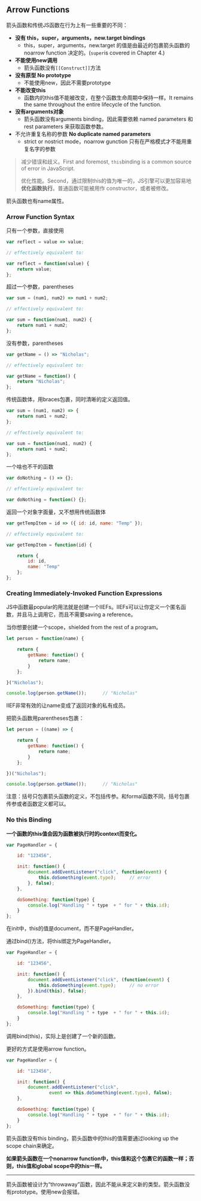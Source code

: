 ## Arrow Functions

箭头函数和传统JS函数在行为上有一些重要的不同：

* **没有 this，super，arguments，new.target bindings**
  * this，super，arguments，new.target 的值是由最近的包裹箭头函数的 noarrow function 决定的。\(`super`is covered in Chapter 4.\)
* **不能使用new调用**
  * 箭头函数没有`[[Construct]]`方法
* **没有原型 No prototype**
  * 不能使用new，因此不需要prototype
* **不能改变this**
  * 函数内的this值不能被改变，在整个函数生命周期中保持一样。It remains the same throughout the entire lifecycle of the function.
* **没有arguments对象**
  * 箭头函数没有arguments binding，因此需要依赖 named parameters 和 rest parameters 来获取函数参数。
* 不允许重复名称的参数 **No duplicate named parameters**
  * strict or nostrict mode，noarrow gunction 只有在严格模式才不能用重复名字的参数

> 减少错误和歧义。First and foremost, `this`binding is a common source of error in JavaScript.
>
> 优化性能。Second，通过限制this的值为唯一的，JS引擎可以更加容易地**优化函数执行**。普通函数可能被用作 constructor，或者被修改。

箭头函数也有name属性。

### Arrow Function Syntax

只有一个参数，直接使用

```js
var reflect = value => value;

// effectively equivalent to:

var reflect = function(value) {
    return value;
};
```

超过一个参数，parentheses

```js
var sum = (num1, num2) => num1 + num2;

// effectively equivalent to:

var sum = function(num1, num2) {
    return num1 + num2;
};
```

没有参数，parentheses

```js
var getName = () => "Nicholas";

// effectively equivalent to:

var getName = function() {
    return "Nicholas";
};
```

传统函数体，用braces包裹，同时清晰的定义返回值。

```js
var sum = (num1, num2) => {
    return num1 + num2;
};

// effectively equivalent to:

var sum = function(num1, num2) {
    return num1 + num2;
};
```

一个啥也不干的函数

```js
var doNothing = () => {};

// effectively equivalent to:

var doNothing = function() {};
```

返回一个对象字面量，又不想用传统函数体

```js
var getTempItem = id => ({ id: id, name: "Temp" });

// effectively equivalent to:

var getTempItem = function(id) {

    return {
        id: id,
        name: "Temp"
    };
};
```

### Creating Immediately-Invoked Function Expressions

JS中函数最popular的用法就是创建一个IIEFs。IIEFs可以让你定义一个匿名函数，并且马上调用它，而且不需要saving a reference。

当你想要创建一个scope，shielded from  the rest of a program。

```js
let person = function(name) {

    return {
        getName: function() {
            return name;
        }
    };

}("Nicholas");

console.log(person.getName());      // "Nicholas"
```

IIEF非常有效的让name变成了返回对象的私有成员。

把箭头函数用parentheses包裹：

```js
let person = ((name) => {

    return {
        getName: function() {
            return name;
        }
    };

})("Nicholas");

console.log(person.getName());      // "Nicholas"
```

注意：括号只包裹箭头函数的定义，不包括传参。和formal函数不同，括号包裹传参或者函数定义都可以。

### No this Binding

**一个函数的this值会因为函数被执行时的context而变化。**

```js
var PageHandler = {

    id: "123456",

    init: function() {
        document.addEventListener("click", function(event) {
            this.doSomething(event.type);     // error
        }, false);
    },

    doSomething: function(type) {
        console.log("Handling " + type  + " for " + this.id);
    }
};
```

在init中，this的值是document，而不是PageHandler。

通过bind\(\)方法，将this绑定为PageHandler。

```js
var PageHandler = {

    id: "123456",

    init: function() {
        document.addEventListener("click", (function(event) {
            this.doSomething(event.type);     // no error
        }).bind(this), false);
    },

    doSomething: function(type) {
        console.log("Handling " + type  + " for " + this.id);
    }
};
```

调用bind\(this\)，实际上是创建了一个新的函数。

更好的方式是使用arrow function。

```js
var PageHandler = {

    id: "123456",

    init: function() {
        document.addEventListener("click",
                event => this.doSomething(event.type), false);
    },

    doSomething: function(type) {
        console.log("Handling " + type  + " for " + this.id);
    }
};
```

箭头函数没有this binding，箭头函数中的this的值需要通过looking up the scope chain来确定。

**如果箭头函数在一个nonarrow function中，this值和这个包裹它的函数一样；否则，this值和global scope中的this一样。**

---

箭头函数被设计为“throwaway”函数，因此不能从来定义新的类型。箭头函数没有prototype。使用new会报错。

